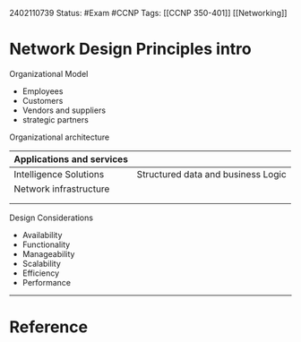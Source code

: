2402110739
	Status: #Exam #CCNP
		Tags: [[CCNP 350-401]] [[Networking]]

# Network Design Principles intro

Organizational Model 

- Employees 
- Customers
- Vendors and suppliers
- strategic partners

Organizational architecture

| Applications and services |  |
| ---- | ---- |
|  Intelligence Solutions | Structured data and business Logic |
|        Network infrastructure |  |
|  |  |
|  |  |

Design Considerations 

- Availability
- Functionality 
- Manageability 
- Scalability 
- Efficiency 
- Performance
---
# Reference